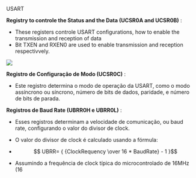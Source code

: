 USART


**Registry to controle the Status and the Data (UCSR0A and UCSR0B)** :

* These registers controle USART configurations, how to enable the transmission and reception of data
* Bit TXEN and RXEN0 are used to enable transmission and reception respectivvely.


![](assets/20240222_014937_image.png)

**Registro de Configuração de Modo (UCSR0C)** :

* Este registro determina o modo de operação da USART, como o modo assíncrono ou síncrono, número de bits de dados, paridade, e número de bits de parada.


**Registros de Baud Rate (UBRR0H e UBRR0L)** :

* Esses registros determinam a velocidade de comunicação, ou baud rate, configurando o valor do divisor de clock.
* O valor do divisor de clock é calculado usando a fórmula:

* $$ UBRR= { {ClockRequency \over 16 * BaudRate} - 1 }$$

* Assumindo a frequência de clock típica do microcontrolado de 16MHz (16 
